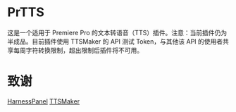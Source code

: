 # PrTTS

这是一个适用于 Premiere Pro 的文本转语音（TTS）插件。注意：当前插件仍为半成品。目前插件使用 TTSMaker 的 API 测试 Token，与其他该 API 的使用者共享每周字符转换限制，超出限制后插件将不可用。

# 致谢
[HarnessPanel](https://github.com/rfolkker/HarnessPanel)
[TTSMaker](https://ttsmaker.cn/)